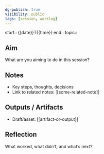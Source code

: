 ```yaml
---
dg-publish: true
visibility: public
tags: [session, worklog]
---
```


start:: {{date}}T{{time}}
end:: 
topic:: 

## Aim
What are you aiming to do in this session?

## Notes
- Key steps, thoughts, decisions
- Link to related notes: [[some-related-note]]

## Outputs / Artifacts
- Draft/asset: [[artifact-or-output]]

## Reflection
What worked, what didn’t, and what’s next?
